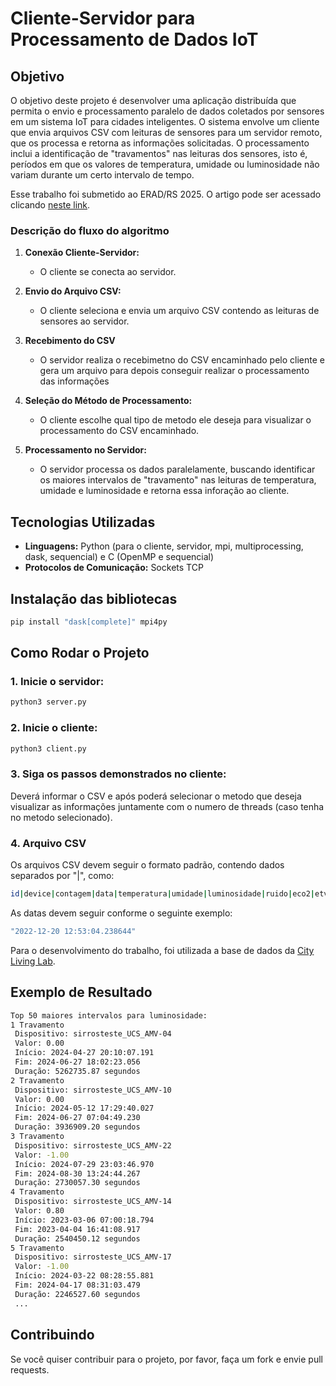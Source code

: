 # Cliente-Servidor para Processamento de Dados IoT

## Objetivo

O objetivo deste projeto é desenvolver uma aplicação distribuída que permita o envio e processamento paralelo de dados coletados por sensores em um sistema IoT para cidades inteligentes. O sistema envolve um cliente que envia arquivos CSV com leituras de sensores para um servidor remoto, que os processa e retorna as informações solicitadas. O processamento inclui a identificação de "travamentos" nas leituras dos sensores, isto é, períodos em que os valores de temperatura, umidade ou luminosidade não variam durante um certo intervalo de tempo.

Esse trabalho foi submetido ao ERAD/RS 2025. O artigo pode ser acessado clicando [neste link](https://sol.sbc.org.br/index.php/eradrs/article/view/35354).

### Descrição do fluxo do algoritmo

1. **Conexão Cliente-Servidor:**
   - O cliente se conecta ao servidor.

2. **Envio do Arquivo CSV:**
   - O cliente seleciona e envia um arquivo CSV contendo as leituras de sensores ao servidor.

3. **Recebimento do CSV**
   - O servidor realiza o recebimetno do CSV encaminhado pelo cliente e gera um arquivo para depois conseguir realizar o processamento das informações

3. **Seleção do Método de Processamento:**
   - O cliente escolhe qual tipo de metodo ele deseja para visualizar o processamento do CSV encaminhado.

3. **Processamento no Servidor:**
   - O servidor processa os dados paralelamente, buscando identificar os maiores intervalos de "travamento" nas leituras de temperatura, umidade e luminosidade e retorna essa inforação ao cliente.

## Tecnologias Utilizadas

- **Linguagens:** Python (para o cliente, servidor, mpi, multiprocessing, dask, sequencial) e C (OpenMP e sequencial)
- **Protocolos de Comunicação:** Sockets TCP


## Instalação das bibliotecas

```bash
pip install "dask[complete]" mpi4py
```

## Como Rodar o Projeto

### 1. Inicie o servidor:

```bash
python3 server.py
```

### 2. Inicie o cliente:

```bash
python3 client.py
```
### 3. Siga os passos demonstrados no cliente:
Deverá informar o CSV e após poderá selecionar o metodo que deseja visualizar as informações juntamente com o numero de threads (caso tenha no metodo selecionado).

### 4. Arquivo CSV
Os arquivos CSV devem seguir o formato padrão, contendo dados separados por "|", como:

```bash
id|device|contagem|data|temperatura|umidade|luminosidade|ruido|eco2|etvoc|latitude|longitude
```

As datas devem seguir conforme o seguinte exemplo:
```bash
"2022-12-20 12:53:04.238644"
```
Para o desenvolvimento do trabalho, foi utilizada a base de dados da [City Living Lab](https://www.citylivinglab.com/iot-inova-rs).


## Exemplo de Resultado

```bash
Top 50 maiores intervalos para luminosidade:
1 Travamento
 Dispositivo: sirrosteste_UCS_AMV-04
 Valor: 0.00
 Início: 2024-04-27 20:10:07.191
 Fim: 2024-06-27 18:02:23.056
 Duração: 5262735.87 segundos
2 Travamento
 Dispositivo: sirrosteste_UCS_AMV-10
 Valor: 0.00
 Início: 2024-05-12 17:29:40.027
 Fim: 2024-06-27 07:04:49.230
 Duração: 3936909.20 segundos
3 Travamento
 Dispositivo: sirrosteste_UCS_AMV-22
 Valor: -1.00
 Início: 2024-07-29 23:03:46.970
 Fim: 2024-08-30 13:24:44.267
 Duração: 2730057.30 segundos
4 Travamento
 Dispositivo: sirrosteste_UCS_AMV-14
 Valor: 0.80
 Início: 2023-03-06 07:00:18.794
 Fim: 2023-04-04 16:41:08.917
 Duração: 2540450.12 segundos
5 Travamento
 Dispositivo: sirrosteste_UCS_AMV-17
 Valor: -1.00
 Início: 2024-03-22 08:28:55.881
 Fim: 2024-04-17 08:31:03.479
 Duração: 2246527.60 segundos
 ...
```

## Contribuindo

Se você quiser contribuir para o projeto, por favor, faça um fork e envie pull requests.
